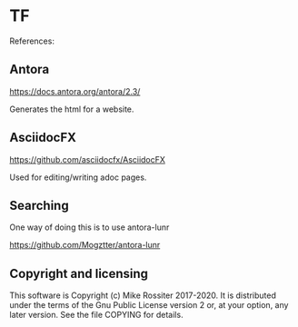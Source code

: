 # TF

References:

## Antora

  https://docs.antora.org/antora/2.3/
 
  Generates the html for a website.
 
## AsciidocFX

  https://github.com/asciidocfx/AsciidocFX

  Used for editing/writing adoc pages.
  
## Searching

One way of doing this is to use antora-lunr

https://github.com/Mogztter/antora-lunr


## Copyright and licensing

This software is Copyright (c) Mike Rossiter 2017-2020. It is distributed under the terms of the Gnu Public License version 2 or, at your option, any later version. See the file COPYING for details.
